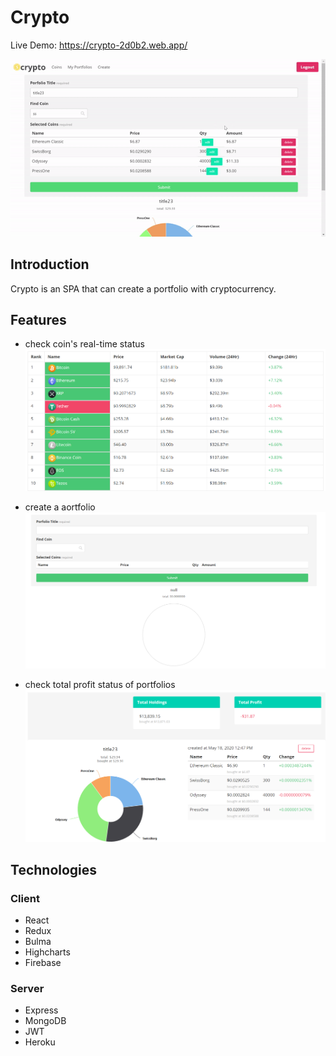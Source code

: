 # Crypto

Live Demo: https://crypto-2d0b2.web.app/

![Screenshot](./images/gif.gif)

## Introduction

Crypto is an SPA that can create a portfolio with cryptocurrency.

## Features

- check coin's real-time status
  ![Screenshot](./images/rank.png)

- create a aortfolio
  ![Screenshot](./images/create.png)

- check total profit status of portfolios
  ![Screenshot](./images/mylist.png)

## Technologies

### Client

- React
- Redux
- Bulma
- Highcharts
- Firebase

### Server

- Express
- MongoDB
- JWT
- Heroku
